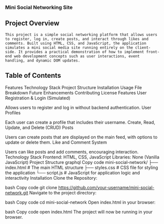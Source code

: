 ### Mini Social Networking Site

## Project Overview
    This project is a simple social networking platform that allows users to register, log in, create posts, and interact through likes and comments. Built using HTML, CSS, and JavaScript, the application simulates a mini social media site running entirely on the client-side. It provides a practical demonstration of how to implement front-end web development concepts such as user interactions, event handling, and dynamic DOM updates.

## Table of Contents

Features
Technology Stack
Project Structure
Installation
Usage
File Breakdown
Future Enhancements
Contributing
License
Features
User Registration & Login (Simulated)

Allows users to register and log in without backend authentication.
User Profiles

Each user can create a profile that includes their username.
Create, Read, Update, and Delete (CRUD) Posts

Users can create posts that are displayed on the main feed, with options to update or delete them.
Like and Comment System

Users can like posts and add comments, encouraging interaction.
Technology Stack
Frontend: HTML, CSS, JavaScript
Libraries: None (Vanilla JavaScript)
Project Structure
graphql
Copy code
mini-social-network/
├── index.html         # The main HTML structure
├── styles.css         # CSS file for styling the application
└── script.js          # JavaScript for application logic and interactivity
Installation
Clone the Repository:

bash
Copy code
git clone https://github.com/your-username/mini-social-network.git
Navigate to the project directory:

bash
Copy code
cd mini-social-network
Open index.html in your browser:

bash
Copy code
open index.html
The project will now be running in your browser.